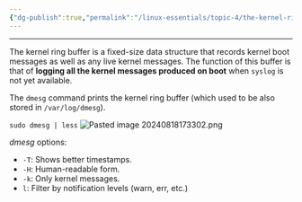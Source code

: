 ```yaml
---
{"dg-publish":true,"permalink":"/linux-essentials/topic-4/the-kernel-ring-buffer/","noteIcon":""}
---
```


---
The kernel ring buffer is a fixed-size data structure that records kernel boot messages as well as any live kernel messages. The function of this buffer is that of **logging all the kernel messages produced on boot** when `syslog` is not yet available.

The `dmesg` command prints the kernel ring buffer (which used to be also stored in `/var/log/dmesg`).

`sudo dmesg | less`
![Pasted image 20240818173302.png](/img/user/Linux%20Essentials/Topic%204/Topic4%20reference%20images/Pasted%20image%2020240818173302.png)

_dmesg_ options:
- `-T`: Shows better timestamps.
- `-H`: Human-readable form.
- `-k`: Only kernel messages.
- `l`: Filter by notification levels (warn, err, etc.)

